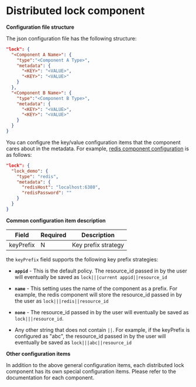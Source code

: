 # Distributed lock component
**Configuration file structure**

The json configuration file has the following structure:
```json
"lock": {
  "<Component A Name>": {
    "type":"<Component A Type>",
    "metadata": {
      "<KEY>": "<VALUE>",
      "<KEY>": "<VALUE>"
    }
  },
  "<Component B Name>": {
    "type":"<Component B Type>",
    "metadata": {
      "<KEY>": "<VALUE>",
      "<KEY>": "<VALUE>"
    }
  }
}
```
You can configure the key/value configuration items that the component cares about in the metadata. For example, [redis component configuration](https://github.com/mosn/layotto/blob/main/configs/config_redis.json) is as follows:

```json
"lock": {
  "lock_demo": {
    "type": "redis",
    "metadata": {
      "redisHost": "localhost:6380",
      "redisPassword": ""
    }
  }
}
```

**Common configuration item description**

| Field | Required | Description |
| --- | --- | --- |
| keyPrefix | N | Key prefix strategy |


the `keyPrefix` field supports the following key prefix strategies:

* **`appid`** - This is the default policy. The resource_id passed in by the user will eventually be saved as `lock|||current appid||resource_id`

* **`name`** - This setting uses the name of the component as a prefix. For example, the redis component will store the resource_id passed in by the user as `lock|||redis||resource_id`

* **`none`** - The resource_id passed in by the user will eventually be saved as `lock|||resource_id`.

* Any other string that does not contain `||`. For example, if the keyPrefix is configured as "abc", the resource_id passed in by the user will eventually be saved as `lock|||abc||resource_id`


**Other configuration items**

In addition to the above general configuration items, each distributed lock component has its own special configuration items. Please refer to the documentation for each component.